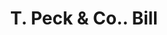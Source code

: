 ---
doi: 10.7916/D84J1S4G
date_other: '1890'
date_other_textual: 1890-1899
form: printed ephemera
genre:
- Invoices
name:
- T. Peck & Co.
object_in_context_url: https://biggert.cul.columbia.edu/items/view/ave_biggert_00842
subject_hierarchical_geographic:
- Amsterdam, New York, United States
subject_name:
- T. Peck & Co.
title: T. Peck & Co.. Bill
sort_title: T. Peck & Co.. Bill
call_number: ave_biggert_00842
coordinates:
- 42.95,-74.18333333333334
pid: ave_biggert_00842
identifiers: ave_biggert_00842
thumbnail: https://derivativo-3.library.columbia.edu/iiif/2/ldpd:345839/full/!256,256/0/native.jpg
permalink: /biggert/ave_biggert_00842/
layout: iiif-image-page
---